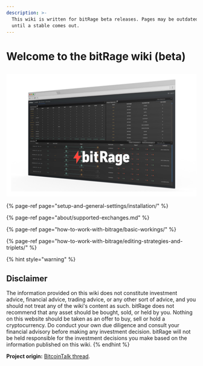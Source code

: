 ```yaml
---
description: >-
  This wiki is written for bitRage beta releases. Pages may be outdated or wrong
  until a stable comes out.
---
```


# Welcome to the bitRage wiki \(beta\)



## 

![](.gitbook/assets/gfx-bitrage.png)

{% page-ref page="setup-and-general-settings/installation/" %}

{% page-ref page="about/supported-exchanges.md" %}

{% page-ref page="how-to-work-with-bitrage/basic-workings/" %}

{% page-ref page="how-to-work-with-bitrage/editing-strategies-and-triplets/" %}

{% hint style="warning" %}
## Disclaimer

The information provided on this wiki does not constitute investment advice, financial advice, trading advice, or any other sort of advice, and you should not treat any of the wiki's content as such. bitRage does not recommend that any asset should be bought, sold, or held by you. Nothing on this website should be taken as an offer to buy, sell or hold a cryptocurrency. Do conduct your own due diligence and consult your financial advisory before making any investment decision. bitRage will not be held responsible for the investment decisions you make based on the information published on this wiki.
{% endhint %}

**Project origin:** [BitcoinTalk thread](https://bitcointalk.org/index.php?topic=1715214.0).

